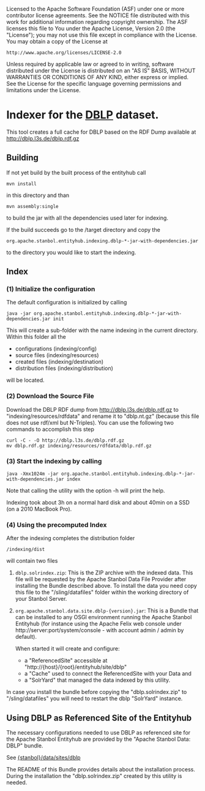 Licensed to the Apache Software Foundation (ASF) under one or more
contributor license agreements.  See the NOTICE file distributed with
this work for additional information regarding copyright ownership.
The ASF licenses this file to You under the Apache License, Version 2.0
(the "License"); you may not use this file except in compliance with
the License.  You may obtain a copy of the License at

    http://www.apache.org/licenses/LICENSE-2.0

Unless required by applicable law or agreed to in writing, software
distributed under the License is distributed on an "AS IS" BASIS,
WITHOUT WARRANTIES OR CONDITIONS OF ANY KIND, either express or implied.
See the License for the specific language governing permissions and
limitations under the License.

# Indexer for the [DBLP](http://dblp.uni-trier.de/) dataset.

This tool creates a full cache for DBLP based on the RDF Dump available at
http://dblp.l3s.de/dblp.rdf.gz

## Building

If not yet build by the built process of the entityhub call

    mvn install

in this directory and than

    mvn assembly:single
    
to build the jar with all the dependencies used later for indexing.

If the build succeeds go to the /target directory and copy the

    org.apache.stanbol.entityhub.indexing.dblp-*-jar-with-dependencies.jar

to the directory you would like to start the indexing.

## Index

### (1) Initialize the configuration

The default configuration is initialized by calling

    java -jar org.apache.stanbol.entityhub.indexing.dblp-*-jar-with-dependencies.jar init

This will create a sub-folder with the name indexing in the current directory.
Within this folder all the

* configurations (indexing/config)
* source files (indexing/resources)
* created files (indexing/destination)
* distribution files (indexing/distribution)

will be located.

### (2) Download the Source File

Download the DBLP RDF dump from http://dblp.l3s.de/dblp.rdf.gz to
"indexing/resources/rdfdata" and rename it to "dblp.nt.gz" (because this file
does not use rdf/xml but N-Triples).
You can use the following two commands to accomplish this step

    curl -C - -O http://dblp.l3s.de/dblp.rdf.gz
    mv dblp.rdf.gz indexing/resources/rdfdata/dblp.rdf.gz

### (3) Start the indexing by calling

    java -Xmx1024m -jar org.apache.stanbol.entityhub.indexing.dblp-*-jar-with-dependencies.jar index

Note that calling the utility with the option -h will print the help.

Indexing took about 3h on a normal hard disk and about 40min on a SSD (on a
2010 MacBook Pro).

### (4) Using the precomputed Index

After the indexing completes the distribution folder

    /indexing/dist

will contain two files

1. `dblp.solrindex.zip`: This is the ZIP archive with the indexed
   data. This file will be requested by the Apache Stanbol Data File
   Provider after installing the Bundle described above. To install the
   data you need copy this file to the "/sling/datafiles" folder within
   the working directory of your Stanbol Server.

2. `org.apache.stanbol.data.site.dblp-{version}.jar`: This is a Bundle
   that can be installed to any OSGI environment running the Apache Stanbol
   Entityhub (for instance using the Apache Felix web console under
   http://server:port/system/console - with account admin / admin by default).

   When started it will create and configure:

   * a "ReferencedSite" accessible at "http://{host}/{root}/entityhub/site/dblp"
   * a "Cache" used to connect the ReferencedSite with your Data and
   * a "SolrYard" that managed the data indexed by this utility.

In case you install the bundle before copying the "dblp.solrindex.zip" to
"/sling/datafiles" you will need to restart the dblp "SolrYard" instance.


## Using DBLP as Referenced Site of the Entityhub

The necessary configurations needed to use DBLP as referenced site for the
Apache Stanbol Entityhub are provided by the "Apache Stanbol Data: DBLP"
bundle.

See [{stanbol}/data/sites/dblp](http://svn.apache.org/repos/asf/incubator/stanbol/trunk/data/sites/dblp)

The README of this Bundle provides details about the installation process.
During the installation the "dblp.solrindex.zip" created by this utility is
needed.




